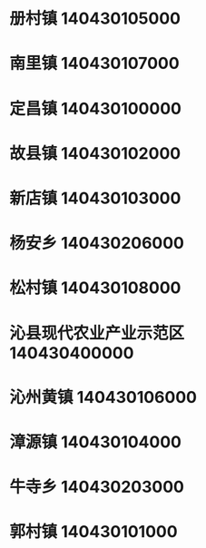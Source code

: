 # 册村镇 140430105000
# 南里镇 140430107000
# 定昌镇 140430100000
# 故县镇 140430102000
# 新店镇 140430103000
# 杨安乡 140430206000
# 松村镇 140430108000
# 沁县现代农业产业示范区 140430400000
# 沁州黄镇 140430106000
# 漳源镇 140430104000
# 牛寺乡 140430203000
# 郭村镇 140430101000
